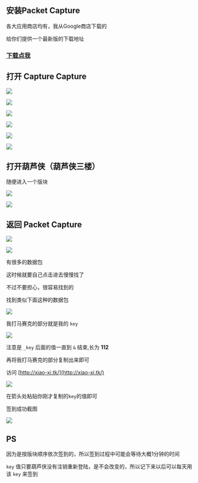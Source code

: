 ## 安装Packet Capture

各大应用商店均有，我从Google商店下载的

给你们提供一个最新版的下载地址

### [下载点我](http://nhdz.ml/packet%20capture.apk)

## 打开 Capture Capture

![](http://nhdz.ml/img/1.png)

![](http://nhdz.ml/img/2.png)

![](http://nhdz.ml/img/3.png)

![](http://nhdz.ml/img/4.png)

![](http://nhdz.ml/img/5.png)

![](http://nhdz.ml/img/6.png)

## 打开葫芦侠（葫芦侠三楼）

随便进入一个版块

![](http://nhdz.ml/img/7.png)

![](http://nhdz.ml/img/8.png)

## 返回 Packet Capture

![](http://nhdz.ml/img/9.png)

![](http://nhdz.ml/img/10.png)

有很多的数据包

这时候就要自己点击进去慢慢找了

不过不要担心，很容易找到的

找到类似下面这种的数据包

![](http://nhdz.ml/img/11.png)

我打马赛克的部分就是我的 `key`

![](http://nhdz.ml/img/12.png)

注意是 `_key` 后面的值一直到 `&` 结束,长为 **112**

再将我打马赛克的部分复制出来即可

访问 [http://xiao-xi.tk/](http://xiao-xi.tk/)

![](http://nhdz.ml/img/13.png)

在箭头处粘贴你刚才复制的`key`的值即可

签到成功截图

![](http://nhdz.ml/img/14.png)

## PS


因为是按版块顺序依次签到的，所以签到过程中可能会等待大概1分钟的时间

`key` 值只要葫芦侠没有注销重新登陆，是不会改变的，所以记下来以后可以每天用该 `key` 来签到
